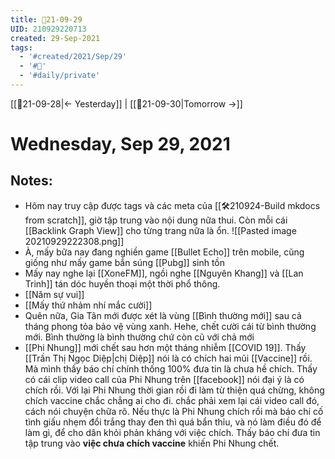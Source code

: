 ```yaml
---
title: 📝21-09-29
UID: 210929220713
created: 29-Sep-2021
tags:
  - '#created/2021/Sep/29'
  - '#📅'
  - '#daily/private'
---
```

[[📝21-09-28|<- Yesterday]] | [[📝21-09-30|Tomorrow ->]]
# Wednesday, Sep 29, 2021

## Notes:
- Hôm nay truy cập được tags và các meta của [[🛠️210924-Build mkdocs from scratch]], giờ tập trung vào nội dung nữa thui. Còn mỗi cái [[Backlink Graph View]] cho từng trang nữa là ổn.
![[Pasted image 20210929222308.png]]
- À, mấy bữa nay đang nghiền game [[Bullet Echo]] trên mobile, cũng giống như mấy game bắn súng [[Pubg]] sinh tồn
- Mấy nay nghe lại [[XoneFM]], ngồi nghe [[Nguyên Khang]] và [[Lan Trinh]] tán dóc huyền thoại một thời phổ thông.
- [[Năm sự vui]]
- [[Mấy thứ nhảm nhí mắc cười]]
- Quên nữa, Gia Tân mới được xét là vùng [[Bình thường mới]] sau cả tháng phong tỏa bảo vệ vùng xanh. Hehe, chết cười cái từ bình thường mới. Bình thường là bình thường chứ còn cũ với chả mới
- [[Phi Nhung]] mới chết sau hơn một tháng nhiễm [[COVID 19]]. Thấy [[Trần Thị Ngọc Diệp|chị Diệp]] nói là có chích hai mũi [[Vaccine]] rồi. Mà mình thấy báo chí chính thống 100% đưa tin là chưa hề chích. Thấy có cái clip video call của Phi Nhung trên [[facebook]] nói đại ý là có chích rồi. Với lại Phi Nhung thời gian rồi đi làm từ thiện quá chừng, không chích vaccine chắc chẳng ai cho đi. chắc phải xem lại cái video call đó, cách nói chuyện chữa rõ. Nếu thực là Phi Nhung chích rồi mà báo chí cố tình giấu nhẹm đổi trắng thay đen thì quá bẩn thỉu, và nó làm điều đó để làm gì, để cho dân khỏi phản kháng với việc chích. Thấy báo chí đưa tin tập trung vào **việc chưa chích vaccine** khiến Phi Nhung chết.